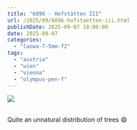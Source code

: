 ```yaml
---
title: "6896 - Hofstätten III"
url: /2025/09/6896-hofstaetten-iii.html
publishDate: 2025-09-07 18:00:00
date: 2025-09-07
categories:
  - "laowa-7-5mm-f2"
tags:
  - "austria"
  - "wien"
  - "vienna"
  - "olympus-pen-f"
---
```

<div class="container">
<div class="center"><a target="_blank" href="https://d25zfm9zpd7gm5.cloudfront.net/1200x1200/2021/20210405_131638_lr.jpg"><img class="webfeedsFeaturedVisual" src="https://d25zfm9zpd7gm5.cloudfront.net/0600x0600/2021/20210405_131638_lr.jpg" /></a></div>
</div>
<br />

Quite an unnatural distribution of trees :smile:
